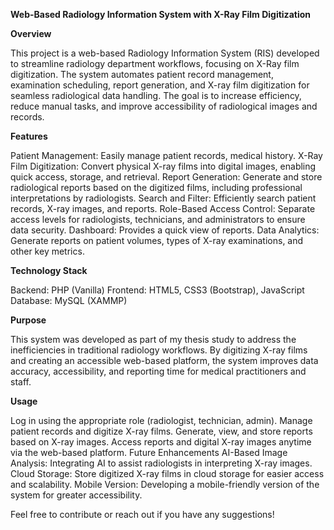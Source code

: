 **Web-Based Radiology Information System with X-Ray Film Digitization**

**Overview**

This project is a web-based Radiology Information System (RIS) developed to streamline radiology department workflows, focusing on X-Ray film digitization. The system automates patient record management, examination scheduling, report generation, and X-ray film digitization for seamless radiological data handling. The goal is to increase efficiency, reduce manual tasks, and improve accessibility of radiological images and records.

**Features**

Patient Management: Easily manage patient records, medical history.
X-Ray Film Digitization: Convert physical X-ray films into digital images, enabling quick access, storage, and retrieval.
Report Generation: Generate and store radiological reports based on the digitized films, including professional interpretations by radiologists.
Search and Filter: Efficiently search patient records, X-ray images, and reports.
Role-Based Access Control: Separate access levels for radiologists, technicians, and administrators to ensure data security.
Dashboard: Provides a quick view of reports.
Data Analytics: Generate reports on patient volumes, types of X-ray examinations, and other key metrics.

**Technology Stack**

Backend: PHP (Vanilla)
Frontend: HTML5, CSS3 (Bootstrap), JavaScript
Database: MySQL (XAMMP)

**Purpose**

This system was developed as part of my thesis study to address the inefficiencies in traditional radiology workflows. By digitizing X-ray films and creating an accessible web-based platform, the system improves data accuracy, accessibility, and reporting time for medical practitioners and staff.

**Usage**

Log in using the appropriate role (radiologist, technician, admin).
Manage patient records and digitize X-ray films.
Generate, view, and store reports based on X-ray images.
Access reports and digital X-ray images anytime via the web-based platform.
Future Enhancements
AI-Based Image Analysis: Integrating AI to assist radiologists in interpreting X-ray images.
Cloud Storage: Store digitized X-ray films in cloud storage for easier access and scalability.
Mobile Version: Developing a mobile-friendly version of the system for greater accessibility.

Feel free to contribute or reach out if you have any suggestions!
